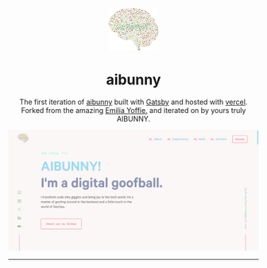 <div align="center">
  <img alt="Logo" src="./src/images/logo.png" width="100" />
</div>
<h1 align="center">
  aibunny
</h1>
<p align="center">
  The first iteration of <a href="https://www.theaibunny.com/" target="_blank">aibunny</a> built with <a href="https://www.gatsbyjs.org/" target="_blank">Gatsby</a> and hosted with <a href="https://www.vercel.com/" target="_blank">vercel</a>. Forked from the amazing <a href="https://github.com/emiliayoffie/v4/" target="_blank">Emilia Yoffie.</a> and iterated on by yours truly AIBUNNY.
</p>
<!-- <p align="center">
  <a href="https://app.netlify.com/sites/emiliayoffie/deploys" target="_blank">
    <img src="https://api.netlify.com/api/v1/badges/" alt="Netlify Status" />
  </a>
</p> -->

![demo](./src/images/demo.png)

---
